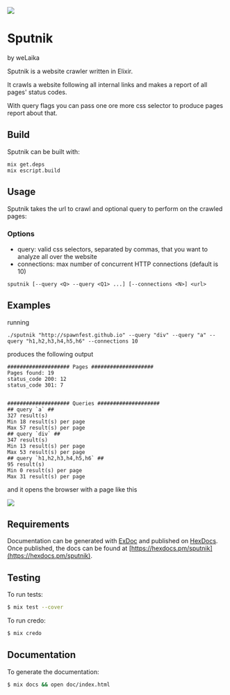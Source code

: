 ![](https://github.com/spawnfest/sputnik/blob/master/static/sputnik_logo_mini.png)

# Sputnik
by weLaika

Sputnik is a website crawler written in Elixir.

It crawls a website following all internal links and makes a report of all pages' status codes.

With query flags you can pass one ore more css selector to produce pages report about that.

## Build

Sputnik can be built with:

```
mix get.deps
mix escript.build
```

## Usage

Sputnik takes the url to crawl and optional query to perform on the crawled pages:

### Options

- query: valid css selectors, separated by commas, that you want to analyze all over the website
- connections: max number of concurrent HTTP connections (default is 10)

```
sputnik [--query <Q> --query <Q1> ...] [--connections <N>] <url>
```

## Examples

running

```
./sputnik "http://spawnfest.github.io" --query "div" --query "a" --query "h1,h2,h3,h4,h5,h6" --connections 10
```

produces the following output

```
#################### Pages ####################
Pages found: 19
status_code 200: 12
status_code 301: 7


#################### Queries ####################
## query `a` ##
327 result(s)
Min 18 result(s) per page
Max 57 result(s) per page
## query `div` ##
347 result(s)
Min 13 result(s) per page
Max 53 result(s) per page
## query `h1,h2,h3,h4,h5,h6` ##
95 result(s)
Min 0 result(s) per page
Max 31 result(s) per page

```

and it opens the browser with a page like this

![](https://github.com/spawnfest/sputnik/blob/gh-pages/assets/screenshot.png)

## Requirements

Documentation can be generated with [ExDoc](https://github.com/elixir-lang/ex_doc)
and published on [HexDocs](https://hexdocs.pm). Once published, the docs can
be found at [https://hexdocs.pm/sputnik](https://hexdocs.pm/sputnik).

## Testing

To run tests:

```bash
$ mix test --cover
```

To run credo:

```bash
$ mix credo
```

## Documentation

To generate the documentation:

```bash
$ mix docs && open doc/index.html
```
